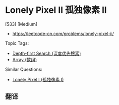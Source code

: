 # Lonely Pixel II 孤独像素 II

[533] [Medium]

- https://leetcode-cn.com/problems/lonely-pixel-ii/

Topic Tags:

- [Depth-first Search (深度优先搜索)](https://leetcode-cn.com/tag/depth-first-search/)
- [Array (数组)](https://leetcode-cn.com/tag/array/)

Similar Questions:

- [Lonely Pixel I (孤独像素 I)](https://leetcode-cn.com/problems/lonely-pixel-i/)

## 翻译
